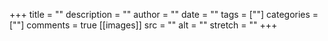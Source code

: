 +++
title = ""
description = ""
author = ""
date = ""
tags = [""]
categories = [""]
comments = true
[[images]]
  src = ""
  alt = ""
  stretch = ""
+++
